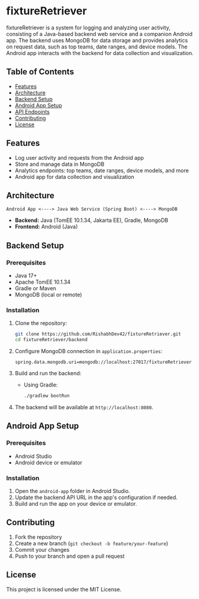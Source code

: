 # fixtureRetriever

fixtureRetriever is a system for logging and analyzing user activity, consisting of a Java-based backend web service and a companion Android app. The backend uses MongoDB for data storage and provides analytics on request data, such as top teams, date ranges, and device models. The Android app interacts with the backend for data collection and visualization.

## Table of Contents

- [Features](#features)
- [Architecture](#architecture)
- [Backend Setup](#backend-setup)
- [Android App Setup](#android-app-setup)
- [API Endpoints](#api-endpoints)
- [Contributing](#contributing)
- [License](#license)

## Features

- Log user activity and requests from the Android app
- Store and manage data in MongoDB
- Analytics endpoints: top teams, date ranges, device models, and more
- Android app for data collection and visualization

## Architecture

```
Android App <----> Java Web Service (Spring Boot) <----> MongoDB
```

- **Backend:** Java (TomEE 10.1.34, Jakarta EE), Gradle, MongoDB
- **Frontend:** Android (Java)

## Backend Setup

### Prerequisites

- Java 17+
- Apache TomEE 10.1.34
- Gradle or Maven
- MongoDB (local or remote)

### Installation

1. Clone the repository:
   ```sh
   git clone https://github.com/RishabhDev42/fixtureRetriever.git
   cd fixtureRetriever/backend
   ```

2. Configure MongoDB connection in `application.properties`:
   ```
   spring.data.mongodb.uri=mongodb://localhost:27017/fixtureRetriever
   ```

3. Build and run the backend:
    - Using Gradle:
      ```sh
      ./gradlew bootRun
      ```

4. The backend will be available at `http://localhost:8080`.

## Android App Setup

### Prerequisites

- Android Studio
- Android device or emulator

### Installation

1. Open the `android-app` folder in Android Studio.
2. Update the backend API URL in the app's configuration if needed.
3. Build and run the app on your device or emulator.

## Contributing

1. Fork the repository
2. Create a new branch (`git checkout -b feature/your-feature`)
3. Commit your changes
4. Push to your branch and open a pull request

## License

This project is licensed under the MIT License.
```
